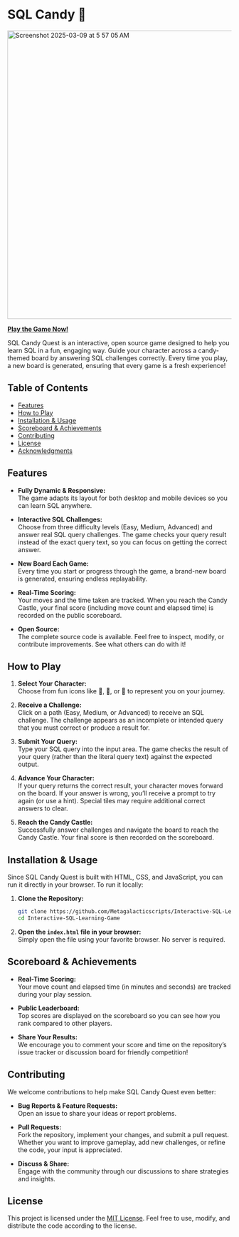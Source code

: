 # SQL Candy 🍭

<img width="647" alt="Screenshot 2025-03-09 at 5 57 05 AM" src="https://github.com/user-attachments/assets/bf5b2105-9ee3-4297-8658-a106fd577dc9" />


[**Play the Game Now!**](https://metagalacticscripts.github.io/Interactive-SQL-Learning-Game/)

SQL Candy Quest is an interactive, open source game designed to help you learn SQL in a fun, engaging way. Guide your character across a candy-themed board by answering SQL challenges correctly. Every time you play, a new board is generated, ensuring that every game is a fresh experience!

## Table of Contents

- [Features](#features)
- [How to Play](#how-to-play)
- [Installation & Usage](#installation--usage)
- [Scoreboard & Achievements](#scoreboard--achievements)
- [Contributing](#contributing)
- [License](#license)
- [Acknowledgments](#acknowledgments)

## Features

- **Fully Dynamic & Responsive:**  
  The game adapts its layout for both desktop and mobile devices so you can learn SQL anywhere.

- **Interactive SQL Challenges:**  
  Choose from three difficulty levels (Easy, Medium, Advanced) and answer real SQL query challenges. The game checks your query result instead of the exact query text, so you can focus on getting the correct answer.

- **New Board Each Game:**  
  Every time you start or progress through the game, a brand-new board is generated, ensuring endless replayability.

- **Real-Time Scoring:**  
  Your moves and the time taken are tracked. When you reach the Candy Castle, your final score (including move count and elapsed time) is recorded on the public scoreboard.

- **Open Source:**  
  The complete source code is available. Feel free to inspect, modify, or contribute improvements. See what others can do with it!

## How to Play

1. **Select Your Character:**  
   Choose from fun icons like 🍭, 🍬, or 🍫 to represent you on your journey.

2. **Receive a Challenge:**  
   Click on a path (Easy, Medium, or Advanced) to receive an SQL challenge. The challenge appears as an incomplete or intended query that you must correct or produce a result for.

3. **Submit Your Query:**  
   Type your SQL query into the input area. The game checks the result of your query (rather than the literal query text) against the expected output.

4. **Advance Your Character:**  
   If your query returns the correct result, your character moves forward on the board. If your answer is wrong, you’ll receive a prompt to try again (or use a hint). Special tiles may require additional correct answers to clear.

5. **Reach the Candy Castle:**  
   Successfully answer challenges and navigate the board to reach the Candy Castle. Your final score is then recorded on the scoreboard.

## Installation & Usage

Since SQL Candy Quest is built with HTML, CSS, and JavaScript, you can run it directly in your browser. To run it locally:

1. **Clone the Repository:**

   ```bash
   git clone https://github.com/Metagalacticscripts/Interactive-SQL-Learning-Game.git
   cd Interactive-SQL-Learning-Game
   ```

2. **Open the `index.html` file in your browser:**  
   Simply open the file using your favorite browser. No server is required.

## Scoreboard & Achievements

- **Real-Time Scoring:**  
  Your move count and elapsed time (in minutes and seconds) are tracked during your play session.

- **Public Leaderboard:**  
  Top scores are displayed on the scoreboard so you can see how you rank compared to other players.

- **Share Your Results:**  
  We encourage you to comment your score and time on the repository’s issue tracker or discussion board for friendly competition!

## Contributing

We welcome contributions to help make SQL Candy Quest even better:

- **Bug Reports & Feature Requests:**  
  Open an issue to share your ideas or report problems.

- **Pull Requests:**  
  Fork the repository, implement your changes, and submit a pull request. Whether you want to improve gameplay, add new challenges, or refine the code, your input is appreciated.

- **Discuss & Share:**  
  Engage with the community through our discussions to share strategies and insights.

## License

This project is licensed under the [MIT License](LICENSE). Feel free to use, modify, and distribute the code according to the license.
